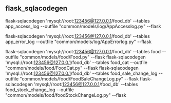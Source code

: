 ## flask_sqlacodegen
flask-sqlacodegen 'mysql://root:123456@127.0.0.1/food_db' --tables app_access_log --outfile "common/models/log/AppAccesslog.py"  --flask

flask-sqlacodegen 'mysql://root:123456@127.0.0.1/food_db' --tables app_error_log --outfile "common/models/log/AppErrorlog.py"  --flask

flask-sqlacodegen 'mysql://root:123456@127.0.0.1/food_db' --tables food --outfile "common/models/food/Food.py"  --flask
flask-sqlacodegen 'mysql://root:123456@127.0.0.1/food_db' --tables food_cat --outfile "common/models/food/FoodCat.py"  --flask
flask-sqlacodegen 'mysql://root:123456@127.0.0.1/food_db' --tables food_sale_change_log --outfile "common/models/food/FoodSaleChangeLog.py"  --flask
flask-sqlacodegen 'mysql://root:123456@127.0.0.1/food_db' --tables food_stock_change_log --outfile "common/models/food/foodStockChangeLog.py"  --flask